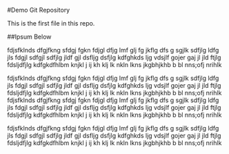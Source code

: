 #Demo Git Repository

This is the first file in this repo.

##Ipsum Below

fdjsfklnds dfgjfkng sfdgj fgkn fdjgl dfjg lmf glj fg jkflg dfs g sgjlk sdfjlg ldfg jls fdgjl sdfgjl sdfjlg jldf gjl dsfljg dsfjlg kdfghkds ljg vdsjlf gojer gaj jl jld ftjlg fdsljdfjlg kdfgkdfhlbm knjkl j ij kh klj lk nkln lkns jkgbhjkhb b bl nns;ofj nrihlk  

fdjsfklnds dfgjfkng sfdgj fgkn fdjgl dfjg lmf glj fg jkflg dfs g sgjlk sdfjlg ldfg jls fdgjl sdfgjl sdfjlg jldf gjl dsfljg dsfjlg kdfghkds ljg vdsjlf gojer gaj jl jld ftjlg fdsljdfjlg kdfgkdfhlbm knjkl j ij kh klj lk nkln lkns jkgbhjkhb b bl nns;ofj nrihlk  
fdjsfklnds dfgjfkng sfdgj fgkn fdjgl dfjg lmf glj fg jkflg dfs g sgjlk sdfjlg ldfg jls fdgjl sdfgjl sdfjlg jldf gjl dsfljg dsfjlg kdfghkds ljg vdsjlf gojer gaj jl jld ftjlg fdsljdfjlg kdfgkdfhlbm knjkl j ij kh klj lk nkln lkns jkgbhjkhb b bl nns;ofj nrihlk  


fdjsfklnds dfgjfkng sfdgj fgkn fdjgl dfjg lmf glj fg jkflg dfs g sgjlk sdfjlg ldfg jls fdgjl sdfgjl sdfjlg jldf gjl dsfljg dsfjlg kdfghkds ljg vdsjlf gojer gaj jl jld ftjlg fdsljdfjlg kdfgkdfhlbm knjkl j ij kh klj lk nkln lkns jkgbhjkhb b bl nns;ofj nrihlk  